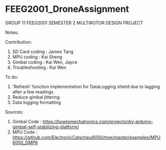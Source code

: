 # FEEG2001_DroneAssignment
GROUP 11 FEEG2001 SEMESTER 2 MULTIROTOR DESIGN PROJECT 

Notes:

Contribution:
1) SD Card coding	:	James Tang
2) MPU coding		:	Kai Sheng
3) Gimbal coding	:	Kai Wen, Jayce
4) Troubleshooting	:	Kai Wen

To do:
1) 'Refresh' function implementation for DataLogging shield due to lagging after a few readings
2) Reduce gimbal jittering
3) Data logging formatting 

Sources:
1) Gimbal Code	: https://howtomechatronics.com/projects/diy-arduino-gimbal-self-stabilizing-platform/
2) MPU Code	: https://github.com/ElectronicCats/mpu6050/tree/master/examples/MPU6050_DMP6
